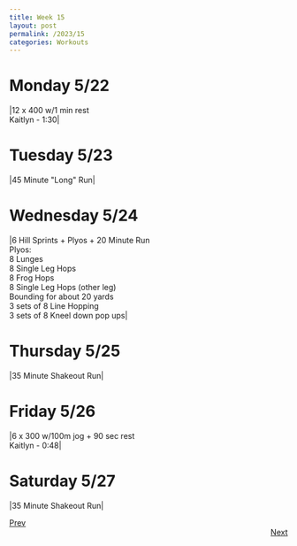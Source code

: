 ```yaml
---
title: Week 15
layout: post
permalink: /2023/15
categories: Workouts
---
```


# Monday 5/22

|12 x 400 w/1 min rest <br> Kaitlyn - 1:30|

# Tuesday 5/23

|45 Minute "Long" Run|

# Wednesday 5/24 

|6 Hill Sprints + Plyos + 20 Minute Run <br> Plyos: <br> 8 Lunges <br> 8 Single Leg Hops <br> 8 Frog Hops <br> 8 Single Leg Hops (other leg) <br> Bounding for about 20 yards <br> 3 sets of 8 Line Hopping <br> 3 sets of 8 Kneel down pop ups| 

# Thursday 5/25

|35 Minute Shakeout Run|

# Friday 5/26

|6 x 300 w/100m jog + 90 sec rest <br> Kaitlyn - 0:48|

# Saturday 5/27

|35 Minute Shakeout Run|

<div style="text-align: left"> <a href="{{site.baseurl}}/2023/14">Prev</a></div> 
<div style="text-align: right"> <a href="{{site.baseurl}}/2023/16">Next</a></div>